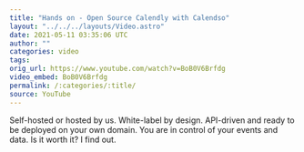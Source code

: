 ```yaml
---
title: "Hands on - Open Source Calendly with Calendso"
layout: "../../../layouts/Video.astro"
date: 2021-05-11 03:35:06 UTC
author: ""
categories: video
tags: 
orig_url: https://www.youtube.com/watch?v=BoB0V6Brfdg
video_embed: BoB0V6Brfdg
permalink: /:categories/:title/
source: YouTube
---
```

Self-hosted or hosted by us. White-label by design. API-driven and ready to be deployed on your own domain. You are in control of your events and data. Is it worth it? I find out.